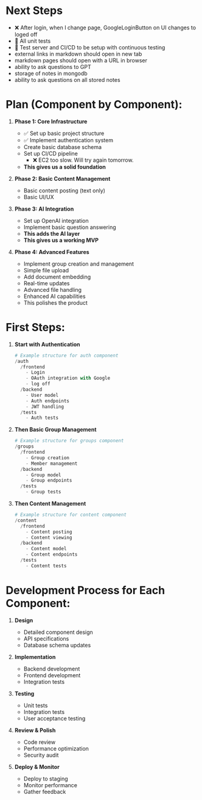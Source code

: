 # Next Steps

- ❌ After login, when I change page, GoogleLoginButton on UI changes to loged off
- 🔴 All unit tests
- 🔴 Test server and CI/CD to be setup with continuous testing 
- external links in markdown should open in new tab
- markdown pages should open with a URL in browser
- ability to ask questions to GPT
- storage of notes in mongodb
- ability to ask questions on all stored notes  

# Plan (Component by Component):

1. **Phase 1: Core Infrastructure**
   - ✅ Set up basic project structure
   - ✅ Implement authentication system
   -  Create basic database schema 
   - Set up CI/CD pipeline
      - ❌ EC2 too slow. Will try again tomorrow. 
   - **This gives us a solid foundation**

2. **Phase 2: Basic Content Management**
   - Basic content posting (text only)
   - Basic UI/UX

3. **Phase 3: AI Integration**
   - Set up OpenAI integration
   - Implement basic question answering
   - **This adds the AI layer**
   - **This gives us a working MVP**  

4. **Phase 4: Advanced Features**
   - Implement group creation and management
   - Simple file upload   
   - Add document embedding
   - Real-time updates
   - Advanced file handling
   - Enhanced AI capabilities
   - This polishes the product

# First Steps:

1. **Start with Authentication**
   ```python
   # Example structure for auth component
   /auth
     /frontend
       - Login
       - OAuth integration with Google
       - log off
     /backend
       - User model
       - Auth endpoints
       - JWT handling
     /tests
       - Auth tests
   ```

2. **Then Basic Group Management**
   ```python
   # Example structure for groups component
   /groups
     /frontend
       - Group creation
       - Member management
     /backend
       - Group model
       - Group endpoints
     /tests
       - Group tests
   ```

3. **Then Content Management**
   ```python
   # Example structure for content component
   /content
     /frontend
       - Content posting
       - Content viewing
     /backend
       - Content model
       - Content endpoints
     /tests
       - Content tests
   ```

# Development Process for Each Component:

1. **Design**
   - Detailed component design
   - API specifications
   - Database schema updates

2. **Implementation**
   - Backend development
   - Frontend development
   - Integration tests

3. **Testing**
   - Unit tests
   - Integration tests
   - User acceptance testing

4. **Review & Polish**
   - Code review
   - Performance optimization
   - Security audit

5. **Deploy & Monitor**
   - Deploy to staging
   - Monitor performance
   - Gather feedback

